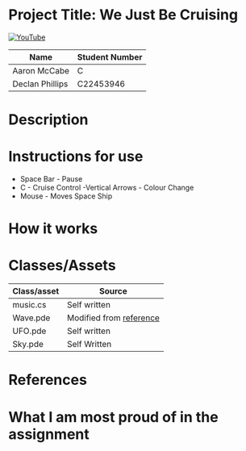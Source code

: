 # Project Title: We Just Be Cruising

[![YouTube](http://img.youtube.com/vi/xHCmOVXWEjU/0.jpg)](https://youtu.be/dQw4w9WgXcQ)

| Name | Student Number |
|-----------|-----------|
| Aaron McCabe | C |
| Declan Phillips | C22453946 |

# Description


# Instructions for use
- Space Bar - Pause
- C - Cruise Control
-Vertical Arrows - Colour Change
- Mouse - Moves Space Ship

# How it works


# Classes/Assets

| Class/asset | Source |
|-----------|-----------|
| music.cs | Self written |
| Wave.pde | Modified from [reference]() |
| UFO.pde | Self written |
| Sky.pde | Self Written |

# References


# What I am most proud of in the assignment




